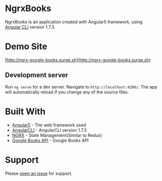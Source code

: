 # NgrxBooks

NgrxBooks is an application created with Angular5 framework, using [Angular CLI](https://github.com/angular/angular-cli) version 1.7.3.

# Demo Site

[http://ngrx-google-books.surge.sh](http://ngrx-google-books.surge.sh)

## Development server

Run `ng serve` for a dev server. Navigate to `http://localhost:4200/`. The app will automatically reload if you change any of the source files.


# Built With

* [Angular5](https://angular.io/) - The web framework used
* [AngularCLI](https://cli.angular.io/) - AngularCLI version 1.7.3
* [NGRX](https://github.com/ngrx) - State Management(Similar to Redux)
* [Google Books API](https://developers.google.com/books/) - Google Books API

# Support

Please [open an issue](https://github.com/NikosDev/Ngrx-Books/issues) for support.
